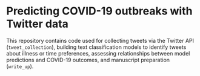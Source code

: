 # Predicting COVID-19 outbreaks with Twitter data

This repository contains code used for collecting tweets via the Twitter API (`tweet_collection`), building text classification models to identify tweets about illness or time preferences, assessing relationships between model predictions and COVID-19 outcomes, and manuscript preparation (`write_up`).  
